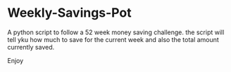 # Weekly-Savings-Pot

A python script to follow a 52 week money saving challenge.
the script will tell yku how much to save for the current week and also the total amount currently saved.

Enjoy
